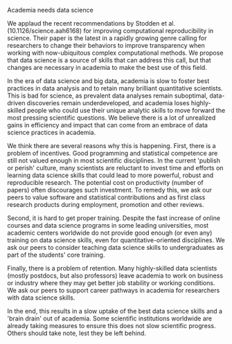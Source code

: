 
Academia needs data science

We applaud the recent recommendations by Stodden et al. (10.1126/science.aah6168) for improving computational reproducibility in science. Their paper is the latest in a rapidly growing genre calling for researchers to change their behaviors to improve transparency when working with now-ubiquitous complex computational methods. We propose that data science is a source of skills that can address this call, but that changes are necessary in academia to make the best use of this field.

In the era of data science and big data, academia is slow to foster best practices in data analysis and to retain many brilliant quantitative scientists. This is bad for science, as prevalent data analyses remain suboptimal, data-driven discoveries remain underdeveloped, and academia loses highly-skilled people who could use their unique analytic skills to move forward the most pressing scientific questions. We believe there is a lot of unrealized gains in efficiency and impact that can come from an embrace of data science practices in academia.

We think there are several reasons why this is happening. First, there is a problem of incentives. Good programming and statistical competence are still not valued enough in most scientific disciplines. In the current 'publish or perish' culture, many scientists are reluctant to invest time and efforts on learning data science skills that could lead to more powerful, robust and reproducible research. The potential cost on productivity (number of papers) often discourages such investment. To remedy this, we ask our peers to value software and statistical contributions and as first class research products during employment, promotion and other reviews.

Second, it is hard to get proper training. Despite the fast increase of online courses and data science programs in some leading universities, most academic centers worldwide do not provide good enough (or even any) training on data science skills, even for quantitative-oriented disciplines. We ask our peers to consider teaching data science skills to undergraduates as part of the students' core training.

Finally, there is a problem of retention. Many highly-skilled data scientists (mostly postdocs, but also professors) leave academia to work on business or industry where they may get better job stability or working conditions. We ask our peers to support career pathways in academia for researchers with data science skills.

In the end, this results in a slow uptake of the best data science skills and a 'brain drain' out of academia. Some scientific institutions worldwide are already taking measures to ensure this does not slow scientific progress. Others should take note, lest they be left behind.
